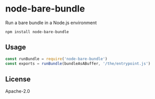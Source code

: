# node-bare-bundle

Run a bare bundle in a Node.js environment

```
npm install node-bare-bundle
```

## Usage

``` js
const runBundle = require('node-bare-bundle')
const exports = runBundle(bundleAsABuffer, '/the/entrypoint.js')
```

## License

Apache-2.0
